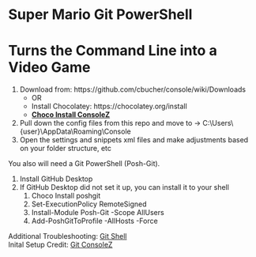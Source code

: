 # Super Mario Git PowerShell
# Turns the Command Line into a Video Game

<ol>
  <li>
    Download from: https://github.com/cbucher/console/wiki/Downloads
    <ul>
      <li>OR</li>
      <li>Install Chocolatey: https://chocolatey.org/install</li>
      <li><b><u>Choco Install ConsoleZ</u></b></li>
    </ul>
  </li>
  <li>Pull down the config files from this repo and move to -> C:\Users\{user}\AppData\Roaming\Console</li>
  <li>Open the settings and snippets xml files and make adjustments based on your folder structure, etc</li>
</ol>
You also will need a Git PowerShell (Posh-Git).<br />
<ol>
  <li>Install GitHub Desktop</li>
  <li>
    If GitHub Desktop did not set it up, you can install it to your shell
    <ol>
      <li>Choco Install poshgit</li>
      <li>Set-ExecutionPolicy RemoteSigned</li>
      <li>Install-Module Posh-Git -Scope AllUsers</li>
      <li>Add-PoshGitToProfile -AllHosts -Force</li>
    </ol>
  </li>
</ol>

Additional Troubleshooting:
<a target="_blank" href="https://git-scm.com/book/en/v2/Appendix-A%3A-Git-in-Other-Environments-Git-in-PowerShell">Git Shell</a>
<br />
Inital Setup Credit:
<a target="_blank" href="https://haacked.com/archive/2015/10/29/git-shell/">Git ConsoleZ</a>
